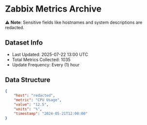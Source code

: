 # Zabbix Metrics Archive

⚠️ **Note**: Sensitive fields like hostnames and system descriptions are redacted.

## Dataset Info
- Last Updated: 2025-07-22 13:00 UTC
- Total Metrics Collected: 1035
- Update Frequency: Every (1) hour

## Data Structure
```json
{
    "host": "redacted",
    "metric": "CPU Usage",
    "value": "12.5",
    "units": "%",
    "timestamp": "2024-05-21T12:00:00"
}
```
